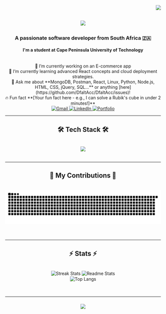 <img align="right" src="https://visitor-badge.laobi.icu/badge?page_id=DfaltAcc.DfaltAcc" />

<h1 align="center">
  <a href="https://git.io/typing-svg">
    <img src="https://readme-typing-svg.herokuapp.com/?font=Righteous&size=35¢er=true&vCenter=true&width=500&height=70&duration=4000&lines=Hi+There!+👋;+I'm+Hlumelo+Madlingozi!;+A+Passionate+Developer;+Welcome+to+my+Profile!&pause=1000">
  </a>
</h1>

<h3 align="center">A passionate software developer from South Africa 🇿🇦</h3>
<h4 align="center">I'm a student at Cape Peninsula University of Technology</h4>

<br/>

<div align="center">
  🔭 I’m currently working on an E-commerce app
  <br/>
  🌱 I’m currently learning advanced React concepts and cloud deployment strategies. <!-- You can customize this! -->
  <br/>
  💬 Ask me about **MongoDB, Postman, React, Linux, Python, Node.js, HTML, CSS, jQuery, SQL...** or anything [here](https://github.com/DfaltAcc/DfaltAcc/issues)!
  <br/>
  🔥 Fun fact **[Your fun fact here - e.g., I can solve a Rubik's cube in under 2 minutes!]**
  <br/>
</div>

<div align="center">
  <a href="www.madlingozihlumelo@gmail.com"> <!-- Replace with your actual email -->
    <img src="https://img.shields.io/badge/Gmail-D14836?style=for-the-badge&logo=gmail&logoColor=white" alt="Gmail"/>
  </a>
  <a href="https://www.linkedin.com/in/hlumelo-madlingozi-97a889234" target="_blank">
    <img src="https://img.shields.io/badge/LinkedIn-0077B5?style=for-the-badge&logo=linkedin&logoColor=white" alt="LinkedIn"/>
  </a>
  <a href="https://github.com/DfaltAcc?tab=repositories" target="_blank"> <!-- Link to your GitHub repos or a specific portfolio site -->
    <img src="https://img.shields.io/badge/Portfolio-FF5722?style=for-the-badge&logo=github&logoColor=white" alt="Portfolio"/>
  </a>
</div>

<hr/>

<h2 align="center">🛠 Tech Stack 🛠</h2>
<br/>
<div align="center">
    <a href="https://skillicons.dev">
        <img src="https://skillicons.dev/icons?i=mongodb,postman,react,linux,python,nodejs,html,css,jquery,mysql,git,github,vscode&perline=7" />
        <!-- 'mysql' is used as a common representation for SQL, you can change it if you use a different specific DB like postgresql, sqlite, etc. -->
        <!-- Added vscode, git, github as common dev tools. Remove if not desired. -->
    </a>
</div>

<br/>
<hr/>

<div align="center">
  <h2>🐍 My Contributions 🐍</h2>
  <br>
  <img alt="snake eating my contributions" src="https://raw.githubusercontent.com/DfaltAcc/DfaltAcc/output/github-contribution-grid-snake.svg" />
  <br/><br/><br/>
</div>

<hr/>

<h2 align="center">⚡ Stats ⚡</h2>
<br>
<div align="center">
  <img width="390" src="https://streak-stats.demolab.com/?user=DfaltAcc&theme=react&border_radius=10&date_format=M%20j%5B%2CC%20Y%5D" alt="Streak Stats"/>
  <img width="390" src="https://github-readme-stats.vercel.app/api?username=DfaltAcc&show_icons=true&theme=react&rank_icon=github&border_radius=10" alt="Readme Stats"/>
  <br/>
  <img width="325" align="center" src="https://github-readme-stats.vercel.app/api/top-langs/?username=DfaltAcc&hide=html,css&langs_count=8&layout=compact&theme=react&border_radius=10&size_weight=0.5&count_weight=0.5&exclude_repo=DfaltAcc" alt="Top Langs" />
  <!-- Updated exclude_repo to your username if you want to exclude your profile repo itself from lang stats -->
  <!-- Kept hide=html,css as it was common, adjust as you like -->
</div>
<br/><br/>
<hr/>

<h3 align="center">
    <img src="https://readme-typing-svg.herokuapp.com/?font=Righteous&size=25¢er=true&vCenter=true&width=500&height=70&duration=4000&lines=Thanks+for+visiting!+✨;Feel+free+to+connect+on+LinkedIn!;Let's+build+something+amazing!&pause=1000">
</h3>

<br/>
